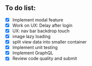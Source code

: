 ## To do list:

- [x] Implement modal feature
- [x] Work on UX: Delay after login
- [x] UX: nav bar backdrop touch
- [x] image lazy loading
- [x] split view data into smaller container
- [x] Implement unit testing
- [x] Implement GraphQL
- [x] Review code quality and submit

